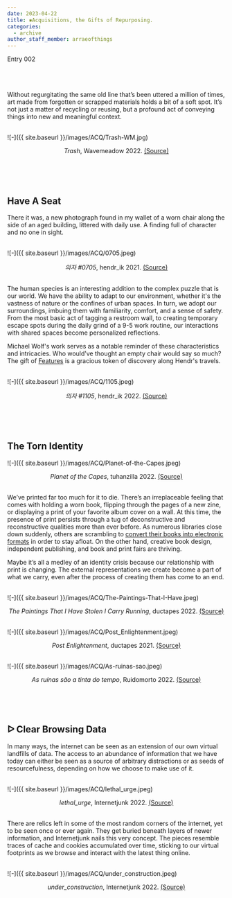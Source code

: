 ```yaml
---
date: 2023-04-22
title: ✱Acquisitions, the Gifts of Repurposing.
categories:
  - archive
author_staff_member: arraeofthings
---
```

Entry 002

<br><br><br>
Without regurgitating the same old line that’s been uttered a million of times, art made from forgotten or scrapped materials holds a bit of a soft spot. It’s not just a matter of recycling or reusing, but a profound act of conveying things into new and meaningful context.

<br>![-]({{ site.baseurl }}/images/ACQ/Trash-WM.jpg) <br><center><em>Trash</em>, Wavemeadow 2022. <a href="https://teia.art/wavemeadow">(Source)</a></center>

<br><br><br>
## Have A Seat

There it was, a new photograph found in my wallet of a worn chair along the side of an aged building, littered with daily use. A finding full of character and no one in sight.

<br>![-]({{ site.baseurl }}/images/ACQ/0705.jpeg) <br><center><em>의자 #0705</em>, hendr_ik 2021. <a href="https://objkt.com/asset/KT1Gb5qxXmUEE33RU5P8P4nNLjkwhyH44wBt/17">(Source)</a></center>

<br>The human species is an interesting addition to the complex puzzle that is our world. We have the ability to adapt to our environment, whether it's the vastness of nature or the confines of urban spaces. In turn, we adopt our surroundings, imbuing them with familiarity, comfort, and a sense of safety. From the most basic act of tagging a restroom wall, to creating temporary escape spots during the daily grind of a 9-5 work routine, our interactions with shared spaces become personalized reflections. 

Michael Wolf's work serves as a notable reminder of these characteristics and intricacies. Who would’ve thought an empty chair would say so much? The gift of [Features](https://feat-ur.es/gift-shop/chairs/) is a gracious token of discovery along Hendr's travels.

<br>![-]({{ site.baseurl }}/images/ACQ/1105.jpeg) <br><center><em>의자 #1105</em>, hendr_ik 2022. <a href="https://objkt.com/asset/KT1Gb5qxXmUEE33RU5P8P4nNLjkwhyH44wBt/13">(Source)</a></center>


<br><br><br>
## The Torn Identity

![-]({{ site.baseurl }}/images/ACQ/Planet-of-the-Capes.jpeg) <br><center><em>Planet of the Capes</em>, tuhanzilla 2022. <a href="https://objkt.com/asset/hicetnunc/776484">(Source)</a></center>

<br>We’ve printed far too much for it to die. There’s an irreplaceable feeling that comes with holding a worn book, flipping through the pages of a new zine, or displaying a print of your favorite album cover on a wall. At this time, the presence of print persists through a tug of deconstructive and reconstructive qualities more than ever before. As numerous libraries close down suddenly, others are scrambling to [convert their books into electronic formats](https://blog.archive.org/2023/04/20/san-francisco-board-of-supervisors-unanimously-passes-resolution-in-support-of-digital-rights-for-libraries/) in order to stay afloat. On the other hand, creative book design, independent publishing, and book and print fairs are thriving. 

Maybe it’s all a medley of an identity crisis because our relationship with print is changing. The external representations we create become a part of what we carry, even after the process of creating them has come to an end. 

<br>![-]({{ site.baseurl }}/images/ACQ/The-Paintings-That-I-Have.jpeg) <br><center><em>The Paintings That I Have Stolen I Carry Running</em>, ductapes 2022. <a href="https://objkt.com/asset/hicetnunc/701240">(Source)</a></center>

<br>![-]({{ site.baseurl }}/images/ACQ/Post_Enlightenment.jpeg) <br><center><em>Post Enlightenment</em>, ductapes 2021. <a href="https://objkt.com/asset/hicetnunc/545274">(Source)</a></center>

<br>![-]({{ site.baseurl }}/images/ACQ/As-ruinas-sao.jpeg) <br><center><em>As ruínas são a tinta do tempo</em>, Ruidomorto 2022. <a href="https://objkt.com/asset/hicetnunc/788663">(Source)</a></center>


<br><br><br>
## ᐅ Clear Browsing Data

In many ways, the internet can be seen as an extension of our own virtual landfills of data. The access to an abundance of information that we have today can either be seen as a source of arbitrary distractions or as seeds of resourcefulness, depending on how we choose to make use of it.

<br>![-]({{ site.baseurl }}/images/ACQ/lethal_urge.jpeg) <br><center><em>lethal_urge</em>, Internetjunk 2022. <a href="https://objkt.com/asset/versum_items/10125">(Source)</a></center>

<br>There are relics left in some of the most random corners of the internet, yet to be seen once or ever again. They get buried beneath layers of newer information, and Internetjunk nails this very concept. The pieces resemble traces of cache and cookies accumulated over time, sticking to our virtual footprints as we browse and interact with the latest thing online. 

<br>![-]({{ site.baseurl }}/images/ACQ/under_construction.jpeg) <br><center><em>under_construction</em>, Internetjunk 2022. <a href="https://objkt.com/asset/versum_items/2334">(Source)</a></center>

<br>